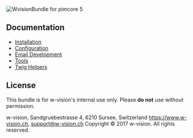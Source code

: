![WvisionBundle for pimcore 5](https://www.w-vision.ch/website/github-banner.png "WvisionBundle for pimcore 5")

## Documentation
- [Installation](docs/00_Installation.md)
- [Configuration](docs/01_Configuration.md)
- [Email Development](docs/02_Email-Development.md)
- [Tools](docs/03_Tools.md)
- [Twig Helpers](docs/04_Twig-Helpers.md)

## License
This bundle is for w-vision's internal use only. Please **do not** use without permission.

w-vision, Sandgruebestrasse 4, 6210 Sursee, Switzerland
https://www.w-vision.ch, support@w-vision.ch
Copyright © 2017 w-vision. All rights reserved.